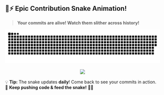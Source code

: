 ## 🐍⚡ **Epic Contribution Snake Animation!**  
> **Your commits are alive! Watch them slither across history!**  

<div align="center">
  <picture>
    <source media="(prefers-color-scheme: dark)" srcset="https://raw.githubusercontent.com/ayusharyaneth/ayusharyaneth/main/output/github-contribution-grid-snake-dark.svg">
    <img src="https://raw.githubusercontent.com/ayusharyaneth/ayusharyaneth/main/output/github-contribution-grid-snake.svg" alt="Contribution Snake" />
  </picture>

  <br/>
  <br/>

  <img src="https://progress-bar.dev/80?title=Contribution%20Level&width=400&color=00ff00&suffix=%25">
</div>  

💡 **Tip:** The snake updates **daily**! Come back to see your commits in action.  
🚀 **Keep pushing code & feed the snake!** 🐍🔥
